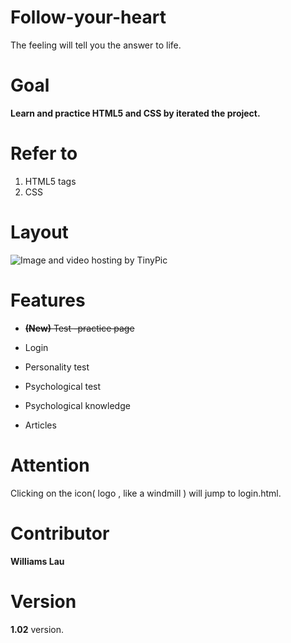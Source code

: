 # Follow-your-heart

The feeling will tell you the answer to life.

# Goal

**Learn and practice HTML5 and CSS by iterated the project.**

# Refer to

1. HTML5 tags
2. CSS

# Layout

<img src="http://i65.tinypic.com/nmjbc3.jpg" border="0" alt="Image and video hosting by TinyPic">

# Features

* ~~**(New)** Test -practice page~~

* Login

* Personality test

* Psychological test

* Psychological knowledge

* Articles

# Attention

Clicking on the icon( logo , like a windmill ) will jump to login.html.

# Contributor
 
**Williams Lau**
 
# Version

**1.02** version.
